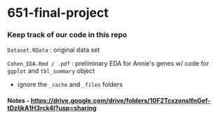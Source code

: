 # 651-final-project

### Keep track of our code in this repo
`Dataset.RData` : original data set

`Cohen_EDA.Rmd / .pdf` : preliminary EDA for Annie's genes w/ code for `ggplot` and `tbl_summary` object

* ignore the `_cache` and `_files` folders

#### Notes - https://drive.google.com/drive/folders/10F2TcxzonsIfnGef-tDzIjkA1H3rck4I?usp=sharing
